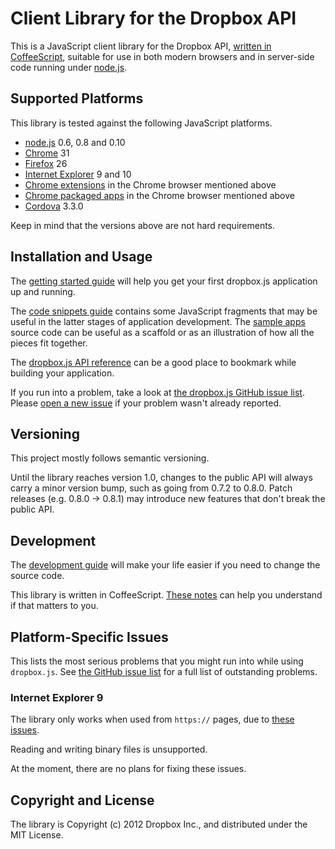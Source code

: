 # Client Library for the Dropbox API

This is a JavaScript client library for the Dropbox API,
[written in CoffeeScript](./guides/coffee_faq.md), suitable for use in both modern
browsers and in server-side code running under [node.js](http://nodejs.org/).


## Supported Platforms

This library is tested against the following JavaScript platforms.

* [node.js](http://nodejs.org/) 0.6, 0.8 and 0.10
* [Chrome](http://www.google.com/chrome) 31
* [Firefox](http://www.mozilla.org/firefox) 26
* [Internet Explorer](https://github.com/xdissent/ievms) 9 and 10
* [Chrome extensions](http://developer.chrome.com/extensions) in the Chrome
  browser mentioned above
* [Chrome packaged apps](http://developer.chrome.com/apps/) in the Chrome
  browser mentioned above
* [Cordova](http://cordova.apache.org/) 3.3.0

Keep in mind that the versions above are not hard requirements.


## Installation and Usage

The [getting started guide](./guides/getting_started.md) will help you get your
first dropbox.js application up and running.

The [code snippets guide](./guides/snippets.md) contains some JavaScript
fragments that may be useful in the latter stages of application development.
The [sample apps](./samples/) source code can be useful as a scaffold or as an
illustration of how all the pieces fit together.

The
[dropbox.js API reference](http://coffeedoc.info/github/dropbox/dropbox-js/master/class_index.html)
can be a good place to bookmark while building your application.

If you run into a problem, take a look at
[the dropbox.js GitHub issue list](https://github.com/dropbox/dropbox-js/issues).
Please [open a new issue](https://github.com/dropbox/dropbox-js/issues/new)
if your problem wasn't already reported.


## Versioning

This project mostly follows semantic versioning.

Until the library reaches version 1.0, changes to the public API will always
carry a minor version bump, such as going from 0.7.2 to 0.8.0. Patch releases
(e.g. 0.8.0 -> 0.8.1) may introduce new features that don't break the public
API.


## Development

The [development guide](./guides/development.md) will make your life easier if
you need to change the source code.

This library is written in CoffeeScript.
[These notes](./guides/coffee_faq.md) can help you understand if that matters
to you.


## Platform-Specific Issues

This lists the most serious problems that you might run into while using
`dropbox.js`. See
[the GitHub issue list](https://github.com/dropbox/dropbox-js/issues) for a
full list of outstanding problems.

### Internet Explorer 9

The library only works when used from `https://` pages, due to
[these issues](http://blogs.msdn.com/b/ieinternals/archive/2010/05/13/xdomainrequest-restrictions-limitations-and-workarounds.aspx).

Reading and writing binary files is unsupported.

At the moment, there are no plans for fixing these issues.


## Copyright and License

The library is Copyright (c) 2012 Dropbox Inc., and distributed under the MIT
License.
